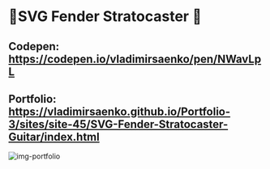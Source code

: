# 🎸SVG Fender Stratocaster 🎸

## Codepen: https://codepen.io/vladimirsaenko/pen/NWavLpL

## Portfolio: https://vladimirsaenko.github.io/Portfolio-3/sites/site-45/SVG-Fender-Stratocaster-Guitar/index.html

![img-portfolio](https://user-images.githubusercontent.com/56477695/152647259-f67b764b-d207-4370-bce4-90b6db9453bc.jpg)
